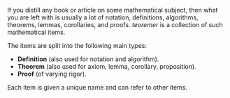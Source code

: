 If you distill any book or article on some mathematical subject, then what you are left with is usually a lot of notation, definitions, algorithms, theorems, lemmas, corollaries, and proofs. *teoremer* is a collection of such mathematical items.

The items are split into the following main types:
  * **Definition** (also used for notation and algorithm).
  * **Theorem** (also used for axiom, lemma, corollary, proposition).
  * **Proof** (of varying rigor).

Each item is given a unique name and can refer to other items.
